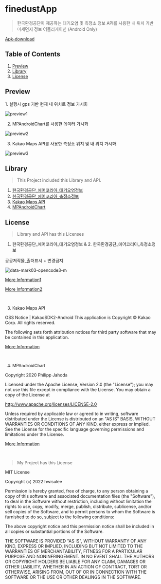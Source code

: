 # finedustApp
>한국환경공단이 제공하는 대기오염 및 측정소 정보 API를 사용한 내 위치 기반 미세먼지 정보 어플리케이션 (Android Only)

[Apk-download](https://github.com/hwisulee/finedustApp/raw/main/FinedustAlarm/app/release/app-release.apk)

## Table of Contents
1. [Preview](#preview)
2. [Library](#library)
3. [License](#license)


<h2 id="preview">Preview</h2>
1. 실행시 gps 기반 현재 내 위치로 정보 가시화

![preview1](https://user-images.githubusercontent.com/62528282/168412753-5c2fc44d-4636-4b5e-8de2-ddc5fca3cf05.gif)

2. MPAndroidChart를 사용한 데이터 가시화

![preview2](https://user-images.githubusercontent.com/62528282/168412755-eaddcca3-5884-4d67-a94b-1a619c0a5857.gif)

3. Kakao Maps API를 사용한 측정소 위치 및 내 위치 가시화

![preview3](https://user-images.githubusercontent.com/62528282/168412756-b90e3344-f30b-4a91-abd1-bfca5b33d215.gif)

<h2 id="library">Library</h2>

>This Project included this Library and API.

1. [한국환경공단_에어코리아_대기오염정보](https://www.data.go.kr/tcs/dss/selectApiDataDetailView.do?publicDataPk=15073861)
2. [한국환경공단_에어코리아_측정소정보](https://www.data.go.kr/tcs/dss/selectApiDataDetailView.do?publicDataPk=15073877)
3. [Kakao Maps API](https://apis.map.kakao.com)
4. [MPAndroidChart](https://github.com/PhilJay/MPAndroidChart)

<h2 id="license">License</h2>

>Library and API has this Licenses

1. 한국환경공단_에어코리아_대기오염정보 & 2. 한국환경공단_에어코리아_측정소정보

공공저작물_출처표시 + 변경금지

![data-mark03-opencode3-m](https://user-images.githubusercontent.com/62528282/168411640-d45439e9-9ebd-4491-be10-3d13e3aa9592.png)

[More Information1](http://ccl.cckorea.org/about/)

[More Information2](https://www.kogl.or.kr/info/license.do#03-tab)

</br>

3. Kakao Maps API

OSS Notice | KakaoSDK2-Android
This application is Copyright © Kakao Corp. All rights reserved.

The following sets forth attribution notices for third party software that may be contained in this application.

[More Information](http://t1.daumcdn.net/osa/notice/173/1jnBpKCehN/notice.html)

</br>

4. MPAndroidChart

Copyright 2020 Philipp Jahoda

Licensed under the Apache License, Version 2.0 (the "License"); you may not use this file except in compliance with the License. You may obtain a copy of the License at

http://www.apache.org/licenses/LICENSE-2.0

Unless required by applicable law or agreed to in writing, software distributed under the License is distributed on an "AS IS" BASIS, WITHOUT WARRANTIES OR CONDITIONS OF ANY KIND, either express or implied. See the License for the specific language governing permissions and limitations under the License.

[More Information](https://github.com/PhilJay/MPAndroidChart/blob/master/LICENSE)

</br>

>My Project has this License

MIT License

Copyright (c) 2022 hwisulee

Permission is hereby granted, free of charge, to any person obtaining a copy
of this software and associated documentation files (the "Software"), to deal
in the Software without restriction, including without limitation the rights
to use, copy, modify, merge, publish, distribute, sublicense, and/or sell
copies of the Software, and to permit persons to whom the Software is
furnished to do so, subject to the following conditions:

The above copyright notice and this permission notice shall be included in all
copies or substantial portions of the Software.

THE SOFTWARE IS PROVIDED "AS IS", WITHOUT WARRANTY OF ANY KIND, EXPRESS OR
IMPLIED, INCLUDING BUT NOT LIMITED TO THE WARRANTIES OF MERCHANTABILITY,
FITNESS FOR A PARTICULAR PURPOSE AND NONINFRINGEMENT. IN NO EVENT SHALL THE
AUTHORS OR COPYRIGHT HOLDERS BE LIABLE FOR ANY CLAIM, DAMAGES OR OTHER
LIABILITY, WHETHER IN AN ACTION OF CONTRACT, TORT OR OTHERWISE, ARISING FROM,
OUT OF OR IN CONNECTION WITH THE SOFTWARE OR THE USE OR OTHER DEALINGS IN THE
SOFTWARE.
